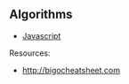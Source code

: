 Algorithms
----------

- [Javascript](https://github.com/escherba/algorithms-in-javascript)

Resources:

- http://bigocheatsheet.com
